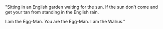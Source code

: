 "Sitting in an English garden waiting for the sun.
If the sun don't come and get your tan 
from standing in the English rain.

I am the Egg-Man.
You are the Egg-Man.
I am the Walrus."